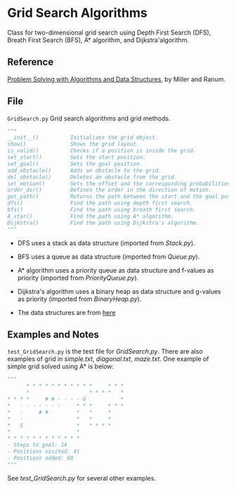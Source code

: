 # Grid Search Algorithms

Class for two-dimensional grid search using Depth First Search (DFS), Breath First Search (BFS), A* algorithm, and Dijkstra'algorithm.

## Reference

[Problem Solving with Algorithms and Data Structures](https://runestone.academy/runestone/books/published/pythonds/index.html), by Miller and Ranum.

## File

`GridSearch.py` Grid search algorithms and grid methods.

```python
"""
__init__()          Initializes the grid object.
show()              Shows the grid layout.
is_valid()          Checks if a position is inside the grid.
set_start()         Sets the start position.
set_goal()          Sets the goal position.
add_obstacle()      Adds an obstacle to the grid.
del_obstacle()      Deletes an obstacle from the grid.
set_motion()        Sets the offset and the corresponding probabilities.
order_dir()         Defines the order in the direction of motion.
get_path()          Returns the path between the start and the goal position.
dfs()               Find the path using depth first search.
bfs()               Find the path using breath first search.
A_star()            Find the path using A* algorithm.
Dijkstra()          Find the path using Dijkstra's algorithm.
"""
```

- DFS uses a stack as data structure (imported from *Stack.py*).

- BFS uses a queue as data structure (imported from *Queue.py*).

- A* algorithm uses a priority queue as data structure and f-values as priority (imported from *PriorityQueue.py*).

- Dijkstra's algorithm uses a binary heap as data structure and g-values as priority (imported from *BinaryHeap.py*).

- The data structures are from [here](https://github.com/gabrielegilardi/DataStructures.git)

## Examples and Notes

`test_GridSearch.py` is the test file for *GridSearch.py*. There are also examples of grid in *simple.txt*, *diagonal.txt*, *maze.txt*. One example of simple grid solved using A* is below:

```python
"""
      * * * * * * * * * * *     * * *
      *                   * * * *   *
* * * *     # # · · · · G           *
*   · · · · · · ·     * * *     * * *
*   ·     # #         *   *     *
*   ·                 *   *     *
*   S                 *   * * * *
*                     *
* * * * * * * * * * * *
- Steps to goal: 14
- Positions visited: 41
- Positions added: 60
"""
```

See *test_GridSearch.py* for several other examples.
